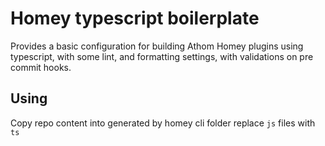 # Homey typescript boilerplate

Provides a basic configuration for building Athom Homey plugins using typescript,
with some lint, and formatting settings, with validations on pre commit hooks.

## Using

Copy repo content into generated by homey cli folder
replace `js` files with `ts`
